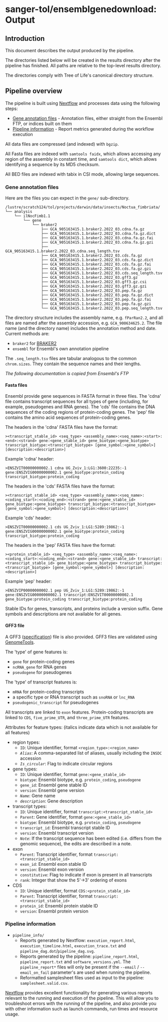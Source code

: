 # sanger-tol/ensemblgenedownload: Output

## Introduction

This document describes the output produced by the pipeline.

The directories listed below will be created in the results directory after the pipeline has finished. All paths are relative to the top-level results directory.

The directories comply with Tree of Life's canonical directory structure.

## Pipeline overview

The pipeline is built using [Nextflow](https://www.nextflow.io/) and processes data using the following steps:

- [Gene annotation files](#gene-annotation-files) - Annotation files, either straight from the Ensembl FTP, or indices built on them
- [Pipeline information](#pipeline-information) - Report metrics generated during the workflow execution

All data files are compressed (and indexed) with `bgzip`.

All Fasta files are indexed with `samtools faidx`, which allows accessing any region of the assembly in constant time, and `samtools dict`, which allows identifying a sequence by its MD5 checksum.

All BED files are indexed with tabix in CSI mode, allowing large sequences.

### Gene annotation files

Here are the files you can expect in the `gene/` sub-directory.

```text
/lustre/scratch124/tol/projects/darwin/data/insects/Noctua_fimbriata/
└── analysis
    └── ilNocFimb1.1
        └── gene
            └── braker2
                ├── GCA_905163415.1.braker2.2022_03.cdna.fa.gz
                ├── GCA_905163415.1.braker2.2022_03.cdna.fa.gz.dict
                ├── GCA_905163415.1.braker2.2022_03.cdna.fa.gz.fai
                ├── GCA_905163415.1.braker2.2022_03.cdna.fa.gz.gzi
                ├── GCA_905163415.1.braker2.2022_03.cdna.seq_length.tsv
                ├── GCA_905163415.1.braker2.2022_03.cds.fa.gz
                ├── GCA_905163415.1.braker2.2022_03.cds.fa.gz.dict
                ├── GCA_905163415.1.braker2.2022_03.cds.fa.gz.fai
                ├── GCA_905163415.1.braker2.2022_03.cds.fa.gz.gzi
                ├── GCA_905163415.1.braker2.2022_03.cds.seq_length.tsv
                ├── GCA_905163415.1.braker2.2022_03.gff3.gz
                ├── GCA_905163415.1.braker2.2022_03.gff3.gz.csi
                ├── GCA_905163415.1.braker2.2022_03.gff3.gz.gzi
                ├── GCA_905163415.1.braker2.2022_03.pep.fa.gz
                ├── GCA_905163415.1.braker2.2022_03.pep.fa.gz.dict
                ├── GCA_905163415.1.braker2.2022_03.pep.fa.gz.fai
                ├── GCA_905163415.1.braker2.2022_03.pep.fa.gz.gzi
                └── GCA_905163415.1.braker2.2022_03.pep.seq_length.tsv
```

The directory structure includes the assembly name, e.g. `fParRan2.2`, and all files are named after the assembly accession, e.g. `GCA_900634625.2`.
The file name (and the directory name) includes the annotation method and date. Current methods are:

- `braker2` for [BRAKER2](https://academic.oup.com/nargab/article/3/1/lqaa108/6066535)
- `ensembl` for Ensembl's own annotation pipeline

The `.seq_length.tsv` files are tabular analogous to the common `chrom.sizes`. They contain the sequence names and their lengths.

_The following documentation is copied from Ensembl's FTP_

#### Fasta files

Ensembl provide gene sequences in FASTA format in three files. The 'cdna' file contains
transcript sequences for all types of gene (including, for example,
pseudogenes and RNA genes). The 'cds' file contains the DNA sequences
of the coding regions of protein-coding genes. The 'pep' file contains
the amino acid sequences of protein-coding genes.

The headers in the 'cdna' FASTA files have the format:

```text
><transcript_stable_id> <seq_type> <assembly_name>:<seq_name>:<start>:<end>:<strand> gene:<gene_stable_id> gene_biotype:<gene_biotype> transcript_biotype:<transcript_biotype> [gene_symbol:<gene_symbol>] [description:<description>]
```

Example 'cdna' header:

```text
>ENSZVIT00000000002.1 cdna UG_Zviv_1:LG1:3600:22235:-1 gene:ENSZVIG00000000002.1 gene_biotype:protein_coding transcript_biotype:protein_coding
```

The headers in the 'cds' FASTA files have the format:

```text
><transcript_stable_id> <seq_type> <assembly_name>:<seq_name>:<coding_start>:<coding_end>:<strand> gene:<gene_stable_id> gene_biotype:<gene_biotype> transcript_biotype:<transcript_biotype> [gene_symbol:<gene_symbol>] [description:<description>]
```

Example 'cds' header:

```text
>ENSZVIT00000000002.1 cds UG_Zviv_1:LG1:5289:19862:-1 gene:ENSZVIG00000000002.1 gene_biotype:protein_coding transcript_biotype:protein_coding
```

The headers in the 'pep' FASTA files have the format:

```text
><protein_stable_id> <seq_type> <assembly_name>:<seq_name>:<coding_start>:<coding_end>:<strand> gene:<gene_stable_id> transcript:<transcript_stable_id> gene_biotype:<gene_biotype> transcript_biotype:<transcript_biotype> [gene_symbol:<gene_symbol>] [description:<description>]
```

Example 'pep' header:

```text
>ENSZVIP00000000002.1 pep UG_Zviv_1:LG1:5289:19862:-1 gene:ENSZVIG00000000002.1 transcript:ENSZVIT00000000002.1 gene_biotype:protein_coding transcript_biotype:protein_coding
```

Stable IDs for genes, transcripts, and proteins include a version
suffix. Gene symbols and descriptions are not available for all genes.

#### GFF3 file

A GFF3 ([specification](https://github.com/The-Sequence-Ontology/Specifications/blob/master/gff3.md)) file is also provided.
GFF3 files are validated using [GenomeTools](http://genometools.org).

The 'type' of gene features is:

- `gene` for protein-coding genes
- `ncRNA_gene` for RNA genes
- `pseudogene` for pseudogenes

The 'type' of transcript features is:

- `mRNA` for protein-coding transcripts
- a specific type or RNA transcript such as `snoRNA` or `lnc_RNA`
- `pseudogenic_transcript` for pseudogenes

All transcripts are linked to `exon` features.
Protein-coding transcripts are linked to `CDS`, `five_prime_UTR`, and
`three_prime_UTR` features.

Attributes for feature types:
(italics indicate data which is not available for all features)

- region types:
  - `ID`: Unique identifier, format `<region_type>:<region_name>`
  - _`Alias`_: A comma-separated list of aliases, usually including the
    `INSDC` accession
  - _`Is_circular`_: Flag to indicate circular regions
- gene types:
  - `ID`: Unique identifier, format `gene:<gene_stable_id>`
  - `biotype`: Ensembl biotype, e.g. `protein_coding`, `pseudogene`
  - `gene_id`: Ensembl gene stable ID
  - `version`: Ensembl gene version
  - _`Name`_: Gene name
  - _`description`_: Gene description
- transcript types:
  - `ID`: Unique identifier, format `transcript:<transcript_stable_id>`
  - `Parent`: Gene identifier, format `gene:<gene_stable_id>`
  - `biotype`: Ensembl biotype, e.g. `protein_coding`, `pseudogene`
  - `transcript_id`: Ensembl transcript stable ID
  - `version`: Ensembl transcript version
  - _`Note`_: If the transcript sequence has been edited (i.e. differs
    from the genomic sequence), the edits are described in a note.
- exon
  - `Parent`: Transcript identifier, format `transcript:<transcript_stable_id>`
  - `exon_id`: Ensembl exon stable ID
  - `version`: Ensembl exon version
  - `constitutive`: Flag to indicate if exon is present in all
    transcripts
  - `rank`: Integer that show the 5'->3' ordering of exons
- CDS
  - `ID`: Unique identifier, format `CDS:<protein_stable_id>`
  - `Parent`: Transcript identifier, format `transcript:<transcript_stable_id>`
  - `protein_id`: Ensembl protein stable ID
  - `version`: Ensembl protein version

### Pipeline information

- `pipeline_info/`
  - Reports generated by Nextflow: `execution_report.html`, `execution_timeline.html`, `execution_trace.txt` and `pipeline_dag.dot`/`pipeline_dag.svg`.
  - Reports generated by the pipeline: `pipeline_report.html`, `pipeline_report.txt` and `software_versions.yml`. The `pipeline_report*` files will only be present if the `--email` / `--email_on_fail` parameter's are used when running the pipeline.
  - Reformatted samplesheet files used as input to the pipeline: `samplesheet.valid.csv`.

</details>

[Nextflow](https://www.nextflow.io/docs/latest/tracing.html) provides excellent functionality for generating various reports relevant to the running and execution of the pipeline. This will allow you to troubleshoot errors with the running of the pipeline, and also provide you with other information such as launch commands, run times and resource usage.
